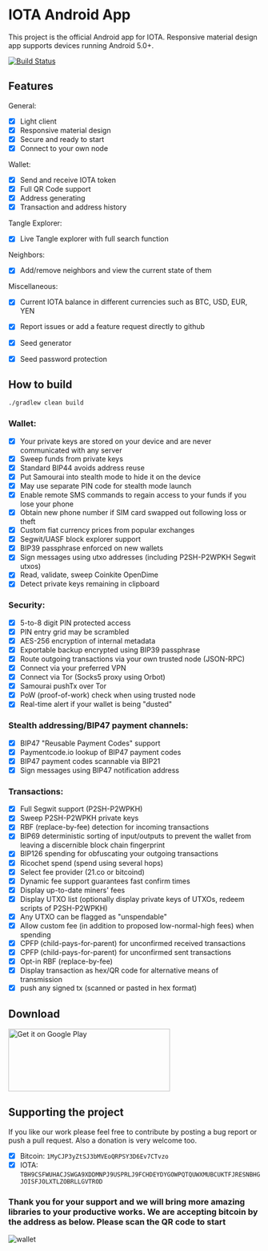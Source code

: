 # IOTA Android App
This project is the official Android app for IOTA. Responsive material design app supports devices running Android 5.0+.

[![Build Status](https://travis-ci.org/iotaledger/android-wallet-app.svg?branch=master)](https://travis-ci.org/iotaledger/android-wallet-app)

<h2>Features</h2>

General:
- [x] Light client
- [x] Responsive material design
- [x] Secure and ready to start
- [x] Connect to your own node

Wallet:
- [x] Send and receive IOTA token
- [x] Full QR Code support
- [x] Address generating
- [x] Transaction and address history

Tangle Explorer:
- [x] Live Tangle explorer with full search function

Neighbors:
- [x] Add/remove neighbors and view the current state of them

Miscellaneous:
- [x] Current IOTA balance in different currencies such as BTC, USD, EUR, YEN
- [x] Report issues or add a feature request directly to github
- [x] Seed generator
- [x] Seed password protection


<h2>How to build</h2>


```bash
./gradlew clean build
```
### Wallet:
- [x] Your private keys are stored on your device and are never communicated with any server
- [x] Sweep funds from private keys
- [x] Standard BIP44 avoids address reuse
- [x] Put Samourai into stealth mode to hide it on the device
- [x] May use separate PIN code for stealth mode launch
- [x] Enable remote SMS commands to regain access to your funds if you lose your phone
- [x] Obtain new phone number if SIM card swapped out following loss or theft
- [x] Custom fiat currency prices from popular exchanges
- [x] Segwit/UASF block explorer support
- [x] BIP39 passphrase enforced on new wallets
- [x] Sign messages using utxo addresses (including P2SH-P2WPKH Segwit utxos)
- [x] Read, validate, sweep Coinkite OpenDime
- [x] Detect private keys remaining in clipboard

### Security:
- [x] 5-to-8 digit PIN protected access
- [x] PIN entry grid may be scrambled
- [x] AES-256 encryption of internal metadata
- [x] Exportable backup encrypted using BIP39 passphrase
- [x] Route outgoing transactions via your own trusted node (JSON-RPC)
- [x] Connect via your preferred VPN
- [x] Connect via Tor (Socks5 proxy using Orbot)
- [x] Samourai pushTx over Tor
- [x] PoW (proof-of-work) check when using trusted node
- [x] Real-time alert if your wallet is being "dusted"

### Stealth addressing/BIP47 payment channels:
- [x] BIP47 "Reusable Payment Codes" support
- [x] Paymentcode.io lookup of BIP47 payment codes
- [x] BIP47 payment codes scannable via BIP21
- [x] Sign messages using BIP47 notification address

### Transactions:
- [x] Full Segwit support (P2SH-P2WPKH)
- [x] Sweep P2SH-P2WPKH private keys
- [x] RBF (replace-by-fee) detection for incoming transactions
- [x] BIP69 deterministic sorting of input/outputs to prevent the wallet from leaving a discernible block chain fingerprint
- [x] BIP126 spending for obfuscating your outgoing transactions
- [x] Ricochet spend (spend using several hops)
- [x] Select fee provider (21.co or bitcoind)
- [x] Dynamic fee support guarantees fast confirm times
- [x] Display up-to-date miners' fees
- [x] Display UTXO list (optionally display private keys of UTXOs, redeem scripts of P2SH-P2WPKH)
- [x] Any UTXO can be flagged as "unspendable"
- [x] Allow custom fee (in addition to proposed low-normal-high fees) when spending
- [x] CPFP (child-pays-for-parent) for unconfirmed received transactions
- [x] CPFP (child-pays-for-parent) for unconfirmed sent transactions
- [x] Opt-in RBF (replace-by-fee)
- [x] Display transaction as hex/QR code for alternative means of transmission
- [x] push any signed tx (scanned or pasted in hex format)

<h2>Download</h2>

<a href='https://play.google.com/store/apps/details?id=org.iota.wallet'><img alt='Get it on Google Play' src='https://play.google.com/intl/en_us/badges/images/generic/en_badge_web_generic.png' width="323" height="125"/></a></a>

<h2>Supporting the project</h2>
If you like our work please feel free to contribute by posting a bug report or push a pull request.
Also a donation is very welcome too.

- [x] Bitcoin: `1MyCJP3yZtSJ3bMVEoQRPSY3D6Ev7CTvzo`
- [x] IOTA: `TBH9CSFWUHACJSWGA9XDDMNPJ9USPRLJ9FCHDEYDYGOWPQTQUWXMUBCUKTFJRESNBHGJOISFJOLXTLZOBRLLGVTROD`

### Thank you for your support and we will bring more amazing libraries to your productive works. We are accepting bitcoin by the address as below. Please scan the QR code to start
![wallet](http://s32.postimg.org/sdd1oio1t/qrwallet.jpg)


